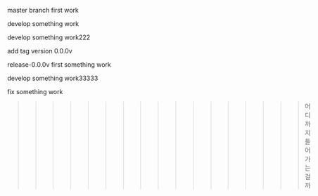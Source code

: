 master branch first work

develop something work

develop something work222

add tag version 0.0.0v

release-0.0.0v first something work

develop something work33333

fix something work

>>>>>>>>>>>>>>>>>어디까지 들어가는 걸까